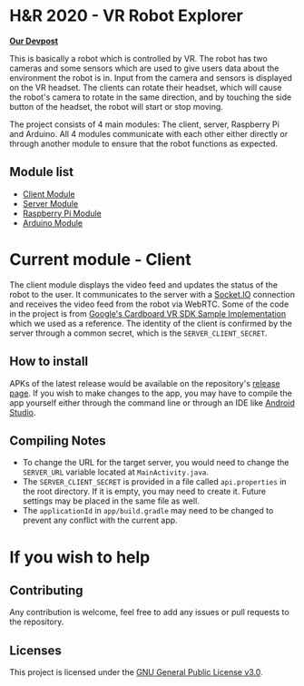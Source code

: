 # H&R 2020 - VR Robot Explorer
 **[Our Devpost](https://devpost.com/software/hnr2020-vr-robot)**

This is basically a robot which is controlled by VR. The robot has two cameras and some sensors which are used to give users data about the environment the robot is in. Input from the camera and sensors is displayed on the VR headset. The clients can rotate their headset, which will cause the robot's camera to rotate in the same direction, and by touching the side button of the headset, the robot will start or stop moving.

The project consists of 4 main modules: The client, server, Raspberry Pi and Arduino. All 4 modules communicate with each other either directly or through another module to ensure that the robot functions as expected.

## Module list
 - [Client Module](https://github.com/team-unununium/HnR-2020-VR-Client)
 - [Server Module](https://github.com/team-unununium/HnR-2020-VR-Server)
 - [Raspberry Pi Module](https://github.com/team-unununium/HnR-2020-VR-Pi)
 - [Arduino Module](https://github.com/team-unununium/HnR-2020-VR-Arduino)

# Current module - Client
The client module displays the video feed and updates the status of the robot to the user. It communicates to the server with a [Socket.IO](https://github.com/socketio/socket.io-client-java) connection and receives the video feed from the robot via WebRTC. Some of the code in the project is from [Google's Cardboard VR SDK Sample Implementation](https://github.com/googlevr/gvr-android-sdk) which we used as a reference. The identity of the client is confirmed by the server through a common secret, which is the `SERVER_CLIENT_SECRET`.

## How to install
APKs of the latest release would be available on the repository's [release page](https://github.com/team-unununium/HnR-2020-VR-Client/releases). If you wish to make changes to the app, you may have to compile the app yourself either through the command line or through an IDE like [Android Studio](https://developer.android.com/studio).
 
## Compiling Notes

 - To change the URL for the target server, you would need to change the `SERVER_URL` variable located at `MainActivity.java`. 
 - The `SERVER_CLIENT_SECRET` is provided in a file called `api.properties` in the root directory. If it is empty, you may need to create it. Future settings may be placed in the same file as well.
 - The `applicationId` in `app/build.gradle` may need to be changed to prevent any conflict with the current app.

# If you wish to help

## Contributing
Any contribution is welcome, feel free to add any issues or pull requests to the repository.

## Licenses
This project is licensed under the [GNU General Public License v3.0](https://www.gnu.org/licenses/gpl-3.0.en.html).

